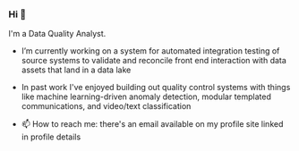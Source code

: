 ### Hi 👋

I'm a Data Quality Analyst.

- I’m currently working on a system for automated integration testing of source systems to validate and reconcile front end interaction with data assets that land in a data lake

- In past work I've enjoyed building out quality control systems with things like machine learning-driven anomaly detection, modular templated communications, and video/text classification

- 📫 How to reach me: there's an email available on my profile site linked in profile details
